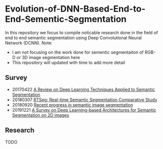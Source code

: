 # Evolution-of-DNN-Based-End-to-End-Sementic-Segmentation
In this repository we focus to compile noticable research done in the field of end to end semantic segmentation using Deep Convolutional Neural Network (DCNN).
Note:
 - I am not focusing on the work done for sementic segmentaiton of RGB-D or 3D image segmentation here 
 - This repository will updated with time to add more detail

## Survey
* 20170422 [A Review on Deep Learning Techniques Applied to Semantic Segmentation](https://arxiv.org/abs/1704.06857)
* 20180307 [RTSeg: Real-time Semantic Segmentation Comparative Study](https://arxiv.org/abs/1803.02758)
* 20180920 [Recent progress in semantic image segmentation](https://arxiv.org/abs/1809.10198)
* 20191221 [A Survey on Deep Learning-based Architectures for Semantic Segmentation on 2D images](https://arxiv.org/abs/1912.10230)


## Research
TODO

